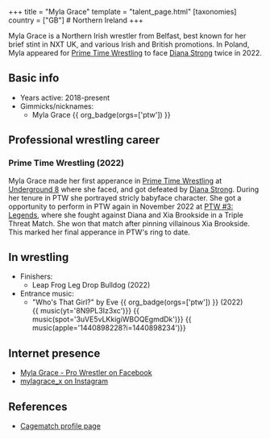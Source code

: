 +++
title = "Myla Grace"
template = "talent_page.html"
[taxonomies]
country = ["GB"] # Northern Ireland
+++

Myla Grace is a Northern Irish wrestler from Belfast, best known for her brief stint in NXT UK, and various Irish and British promotions. In Poland, Myla appeared for [Prime Time Wrestling](@/o/ptw.md) to face [Diana Strong](@/w/diana-strong.md) twice in 2022.

## Basic info

* Years active: 2018-present
* Gimmicks/nicknames:
  - Myla Grace {{ org_badge(orgs=['ptw']) }}
 
## Professional wrestling career

### Prime Time Wrestling (2022)

Myla Grace made her first apperance in [Prime Time Wrestling](@/o/ptw.md) at [Underground 8](@/e/ptw/2022-09-25-ptw-underground-8.md) where she faced, and got defeated by [Diana Strong](@/w/diana-strong.md). During her tenure in PTW she portrayed stricly babyface character. She got a opportunity to perform in PTW again in November 2022 at [PTW #3: Legends](@/e/ptw/2022-11-26-ptw-3-legends.md), where she fought against Diana and Xia Brookside in a Triple Threat Match. She won that match after pinning villainous Xia Brookside. This marked her final apperance in PTW's ring to date.

## In wrestling

* Finishers:
  - Leap Frog Leg Drop Bulldog (2022)
* Entrance music:
  - "Who's That Girl?" by Eve
    {{ org_badge(orgs=['ptw']) }} (2022)  <br>
    {{ music(yt='8N9PL3Iz3xc')}}
    {{ music(spot='3uVE5vLKkigiWBOQEgmdDk')}}
    {{ music(apple='1440898228?i=1440898234')}}

## Internet presence

* [Myla Grace - Pro Wrestler on Facebook](https://www.facebook.com/MylaGraceProWrestler)
* [mylagrace_x on Instagram](https://www.instagram.com/mylagrace_x)

## References

* [Cagematch profile page](https://www.cagematch.net/?id=2&nr=25051)
